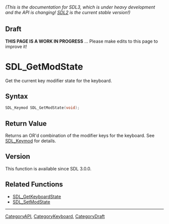 ###### (This is the documentation for SDL3, which is under heavy development and the API is changing! [SDL2](https://wiki.libsdl.org/SDL2/) is the current stable version!)

## Draft

**THIS PAGE IS A WORK IN PROGRESS** ... Please make edits to this page to improve it!
# SDL_GetModState

Get the current key modifier state for the keyboard.

## Syntax

```c
SDL_Keymod SDL_GetModState(void);

```

## Return Value

Returns an OR'd combination of the modifier keys for the keyboard. See
[SDL_Keymod](SDL_Keymod) for details.

## Version

This function is available since SDL 3.0.0.

## Related Functions

* [SDL_GetKeyboardState](SDL_GetKeyboardState)
* [SDL_SetModState](SDL_SetModState)

----
[CategoryAPI](CategoryAPI), [CategoryKeyboard](CategoryKeyboard), [CategoryDraft](CategoryDraft)


